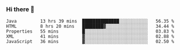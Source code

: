### Hi there 👋

<!--START_SECTION:waka-->

```text
Java         13 hrs 39 mins  ██████████████░░░░░░░░░░░   56.35 %
HTML         8 hrs 20 mins   ████████▓░░░░░░░░░░░░░░░░   34.44 %
Properties   55 mins         █░░░░░░░░░░░░░░░░░░░░░░░░   03.83 %
XML          41 mins         ▓░░░░░░░░░░░░░░░░░░░░░░░░   02.88 %
JavaScript   36 mins         ▓░░░░░░░░░░░░░░░░░░░░░░░░   02.50 %
```

<!--END_SECTION:waka-->


<!--
**AnkelMauCastillo/AnkelMauCastillo** is a ✨ _special_ ✨ repository because its `README.md` (this file) appears on your GitHub profile.

Here are some ideas to get you started:

- 🔭 I’m currently working on ...
- 🌱 I’m currently learning ...
- 👯 I’m looking to collaborate on ...
- 🤔 I’m looking for help with ...
- 💬 Ask me about ...
- 📫 How to reach me: ...
- 😄 Pronouns: ...
- ⚡ Fun fact: ...
-->
